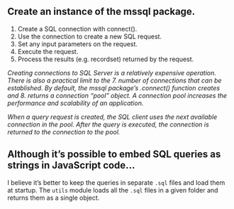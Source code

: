 ## Create an instance of the mssql package.
1. Create a SQL connection with connect().
2. Use the connection to create a new SQL request.
3. Set any input parameters on the request.
4. Execute the request.
5. Process the results (e.g. recordset) returned by the request.

*Creating connections to SQL Server is a relatively expensive operation. There is also a practical limit to the 7. number of connections that can be established. By default, the mssql package’s .connect() function creates and 8. returns a connection “pool” object. A connection pool increases the performance and scalability of an application.*

*When a query request is created, the SQL client uses the next available connection in the pool. After the query is executed, the connection is returned to the connection to the pool.*

## Although it’s possible to embed SQL queries as strings in JavaScript code...

I believe it’s better to keep the queries in separate `.sql` files and load them at startup. The `utils` module loads all the `.sql` files in a given folder and returns them as a single object.